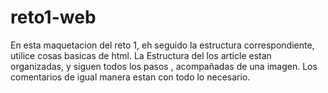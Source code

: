 # reto1-web
En esta maquetacion del reto 1, eh seguido la estructura correspondiente, utilice cosas basicas de html.
La Estructura del los article estan organizadas, y siguen todos los pasos , acompañadas de una imagen.
Los comentarios de igual manera estan con todo lo necesario. 
